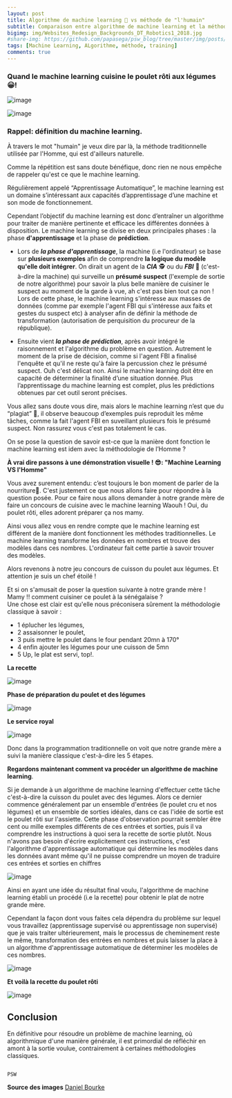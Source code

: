 ```yaml
---
layout: post
title: Algorithme de machine learning 🤖 vs méthode de "l'humain" 
subtitle: Comparaison entre algorithme de machine learning et la méthode de l'Homme.
bigimg: img/Websites_Redesign_Backgrounds_DT_Robotics1_2018.jpg
#share-img: https://github.com/papasega/psw_blog/tree/master/img/posts/ARS.png
tags: [Machine Learning, ALgorithme, méthode, training]
comments: true
---
```


### Quand le machine learning cuisine le poulet rôti aux légumes 😀!


![image](https://drive.google.com/uc?export=view&id=1XSdl1-QwxTQGLO3JbTXxoIV2hiuI3eE1)

![image](https://drive.google.com/uc?export=view&id=1GMZW6oIEr6NBYt0WiM1bnxmIZuOeLSmB)

### Rappel: définition du machine learning. 
À travers le mot "humain" je veux dire par là, la méthode traditionnelle utilisée par l'Homme, qui est d'ailleurs naturelle.

Comme la répétition est sans doute bénéfique, donc rien ne nous empêche de rappeler qu'est ce que le machine learning.  


 Régulièrement appelé “Apprentissage Automatique”, 
 le machine learning est un domaine s’intéressant aux capacités d’apprentissage d’une machine et son mode de fonctionnement. 
 
 Cependant l’objectif du machine learning est donc d’entraîner un algorithme pour traiter de manière pertinente et efficace les différentes données à disposition. 
 Le machine learning se divise en deux principales phases : la phase **d'apprentissage** et la phase de **prédiction**. 
 
 - Lors de ***la phase d'apprentissage***, la machine (i.e l'ordinateur) se base sur **plusieurs exemples** afin de comprendre **la logique du modèle qu'elle doit intégrer**. On dirait un agent de la ***CIA*** 🕵️‍ ou du ***FBI*** 👮‍ (c'est-à-dire la machine) qui surveille un **présumé suspect** (l'exemple de sortie de notre algorithme) pour savoir la plus belle manière de cuisiner le suspect au moment de la garde à vue, ah c'est pas bien tout ça non ! Lors de cette phase, le machine learning s'intéresse aux masses de données (comme par exemple l'agent FBI qui s'intéresse aux faits et gestes du suspect etc) à analyser afin de définir la méthode de transformation (autorisation de perquisition du procureur de la république).
 
 - Ensuite vient ***la phase de prédiction***, après avoir intégré le raisonnement et l'algorithme du problème en question. 
 Autrement le moment de la prise de décision, comme si l'agent FBI a finalisé l'enquête et qu'il ne reste qu'à faire la percussion chez le présumé suspect. 
 Ouh c'est délicat non. Ainsi le machine learning doit être en capacité de déterminer la finalité d’une situation donnée. 
 Plus l’apprentissage du machine learning est complet, plus les prédictions obtenues par cet outil seront précises.
 
 
 Vous allez sans doute vous dire, mais alors le machine learning n’est que du “plagiat” 🤔, 
 il observe beaucoup d’exemples puis reproduit les même tâches, comme la fait l'agent FBI en suveillant plusieurs fois le présumé suspect. 
 Non rassurez vous c'est pas totalement le cas.

On se pose la question de savoir est-ce que la manière dont fonction le machine learning est idem avec la méthodologie de l’Homme ? 

**À vrai dire passons à une démonstration visuelle ! 😎: "Machine Learning VS l'Homme"** 

Vous avez surement entendu: c’est toujours le bon moment de parler de la nourriture🤤. 
C'est justement ce que nous allons faire pour répondre à la question posée. Pour ce faire nous allons demander à notre grande mère de faire un concours de cuisine avec le machine learning Waouh ! 
Oui, du poulet rôti, elles adorent préparer ça nos mamy. 

Ainsi vous allez vous en rendre compte que le machine learning est différent de la manière dont fonctionnent les méthodes traditionnelles. 
Le machine learning transforme les données en nombres et trouve des modèles dans ces nombres.
L'ordinateur fait cette partie à savoir trouver des modèles.

Alors revenons à notre jeu concours de cuisson du poulet aux légumes. Et attention je suis un chef étoilé !


Et si on s'amusait de poser la question suivante à notre grande mère !  
Mamy !! comment cuisiner ce poulet à la sénégalaise ?  
Une chose est clair est qu'elle nous préconisera sûrement la méthodologie classique à savoir : 

  - 1 éplucher les légumes,  
  - 2 assaisonner le poulet,  
  - 3 puis mettre le poulet dans le four pendant 20mn à 170°
  - 4 enfin ajouter les légumes pour une cuisson de 5mn
  - 5 Up, le plat est servi, top!.  

**La recette**

![image](https://drive.google.com/uc?export=view&id=1nkKroLd2oPZR93BKJP-dnXCDu5CCEwbM)

**Phase de préparation du poulet et des légumes** 

![image](https://drive.google.com/uc?export=view&id=1SM_cmiVtMlEuAMhhJ_Mrh8NFaW12VbE8)

**Le service royal**

![image](https://drive.google.com/uc?export=view&id=13kX6r8qBfSZtm8cFxw9hwaQmoH0MP-IQ)

Donc dans la programmation traditionnelle on voit que notre grande mère a suivi  la manière classique c'est-à-dire les 5 étapes.  

**Regardons maintenant comment va procéder un algorithme de machine learning**.

Si je demande à un algorithme de machine learning d'effectuer cette tâche c'est-à-dire la cuisson du poulet avec des légumes. 
Alors ce dernier commence généralement par un ensemble d'entrées (le poulet cru et nos légumes) et un ensemble de sorties idéales, dans ce cas l'idée de sortie est le poulet rôti sur l'assiette.
Cette phase d'observation pourrait sembler être cent ou mille exemples différents de ces entrées et sorties, puis il va comprendre les instructions à quoi sera la recette de sortie plutôt. 
Nous n'avons pas besoin d'écrire explicitement ces instructions, c'est l'algorithme d'apprentissage automatique qui détermine les modèles dans les données avant même qu'il ne puisse comprendre un moyen de traduire ces entrées et sorties en chiffres


![image](https://drive.google.com/uc?export=view&id=1AusB7x5i-a5YFPCduvZwmayaN0sHZumw)

Ainsi en ayant une idée du résultat final voulu, l'algorithme de machine learning établi un procédé (i.e la recette) pour obtenir le plat de notre grande mère. 

Cependant la façon dont vous faites cela dépendra du problème sur lequel vous travaillez (apprentissage supervisé ou apprentissage non supervisé) que je vais traiter ultérieurement, mais le processus de cheminement reste le même, 
transformation des entrées en nombres et puis laisser la place à un algorithme d'apprentissage automatique de déterminer les modèles de ces nombres.

![image](https://drive.google.com/uc?export=view&id=1RWgCDHHNT8k6fSJMsLwqoWju_mkkT--d)

**Et voilà la recette du poulet rôti**

![image](https://drive.google.com/uc?export=view&id=1m8ieM54izQuQykLKPva9AoDtVSrMnzHY)

## Conclusion

En définitive pour résoudre un problème de machine learning, où algorithmique d'une manière générale, 
il est primordial de réfléchir en amont à la sortie voulue, contrairement à certaines méthodologies classiques.

                                                                              PSW 

**Source des images**
 [Daniel Bourke](https://www.mrdbourke.com/2020-machine-learning-roadmap/)
